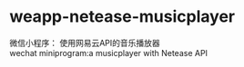 # weapp-netease-musicplayer
微信小程序： 使用网易云API的音乐播放器  
wechat miniprogram:a musicplayer with Netease API
